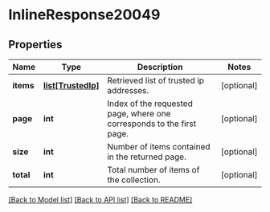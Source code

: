 # InlineResponse20049

## Properties
Name | Type | Description | Notes
------------ | ------------- | ------------- | -------------
**items** | [**list[TrustedIp]**](TrustedIp.md) | Retrieved list of trusted ip addresses. | [optional] 
**page** | **int** | Index of the requested page, where one corresponds to the first page. | [optional] 
**size** | **int** | Number of items contained in the returned page. | [optional] 
**total** | **int** | Total number of items of the collection. | [optional] 

[[Back to Model list]](../README.md#documentation-for-models) [[Back to API list]](../README.md#documentation-for-api-endpoints) [[Back to README]](../README.md)


